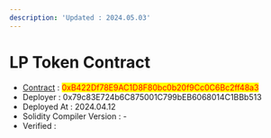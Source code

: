 ```yaml
---
description: 'Updated : 2024.05.03'
---
```


# LP Token Contract



* [Contract](https://testnet.bscscan.com/address/0xB422Df78E9AC1D8F80bc0b20f9Cc0C6Bc2ff48a3) : <mark style="color:red;">0xB422Df78E9AC1D8F80bc0b20f9Cc0C6Bc2ff48a3</mark>
* Deployer : 0x79c83E724b6C875001C799bEB6068014C1BBb513
* Deployed At : 2024.04.12
* Solidity Compiler Version : -
* Verified :&#x20;
